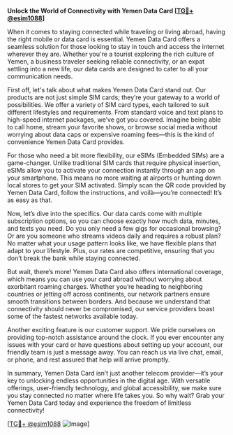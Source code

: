 **Unlock the World of Connectivity with Yemen Data Card [[TG💪+ @esim1088](https://t.me/s/esim1088)]**

When it comes to staying connected while traveling or living abroad, having the right mobile or data card is essential. Yemen Data Card offers a seamless solution for those looking to stay in touch and access the internet wherever they are. Whether you're a tourist exploring the rich culture of Yemen, a business traveler seeking reliable connectivity, or an expat settling into a new life, our data cards are designed to cater to all your communication needs.

First off, let's talk about what makes Yemen Data Card stand out. Our products are not just simple SIM cards; they’re your gateway to a world of possibilities. We offer a variety of SIM card types, each tailored to suit different lifestyles and requirements. From standard voice and text plans to high-speed internet packages, we’ve got you covered. Imagine being able to call home, stream your favorite shows, or browse social media without worrying about data caps or expensive roaming fees—this is the kind of convenience Yemen Data Card provides.

For those who need a bit more flexibility, our eSIMs (Embedded SIMs) are a game-changer. Unlike traditional SIM cards that require physical insertion, eSIMs allow you to activate your connection instantly through an app on your smartphone. This means no more waiting at airports or hunting down local stores to get your SIM activated. Simply scan the QR code provided by Yemen Data Card, follow the instructions, and voilà—you’re connected! It’s as easy as that.

Now, let’s dive into the specifics. Our data cards come with multiple subscription options, so you can choose exactly how much data, minutes, and texts you need. Do you only need a few gigs for occasional browsing? Or are you someone who streams videos daily and requires a robust plan? No matter what your usage pattern looks like, we have flexible plans that adapt to your lifestyle. Plus, our rates are competitive, ensuring that you don’t break the bank while staying connected.

But wait, there’s more! Yemen Data Card also offers international coverage, which means you can use your card abroad without worrying about exorbitant roaming charges. Whether you’re heading to neighboring countries or jetting off across continents, our network partners ensure smooth transitions between borders. And because we understand that connectivity should never be compromised, our service providers boast some of the fastest networks available today.

Another exciting feature is our customer support. We pride ourselves on providing top-notch assistance around the clock. If you ever encounter any issues with your card or have questions about setting up your account, our friendly team is just a message away. You can reach us via live chat, email, or phone, and rest assured that help will arrive promptly.

In summary, Yemen Data Card isn’t just another telecom provider—it’s your key to unlocking endless opportunities in the digital age. With versatile offerings, user-friendly technology, and global accessibility, we make sure you stay connected no matter where life takes you. So why wait? Grab your Yemen Data Card today and experience the freedom of limitless connectivity!

[[TG💪+ @esim1088](https://t.me/s/esim1088) ![Image](https://i.postimg.cc/Y0z9fWf4/image.png)]